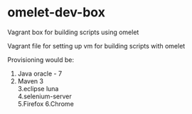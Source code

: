 # omelet-dev-box
Vagrant box for building scripts using omelet

Vagrant file for setting up vm for building scripts with omelet

Provisioning would be:  
1. Java oracle - 7  
2. Maven 3  
3.eclipse luna  
4.selenium-server  
5.Firefox 
6.Chrome  
